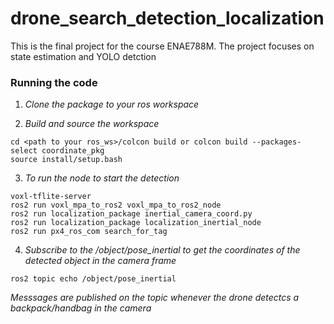 # drone_search_detection_localization
This is the final project for the course ENAE788M. The project focuses on state estimation and YOLO detction

### Running the code
1. *Clone the package to your ros workspace*
   
2. *Build and source the workspace*
```
cd <path to your ros_ws>/colcon build or colcon build --packages-select coordinate_pkg
source install/setup.bash
```
3. *To run the node to start the detection*
```
voxl-tflite-server
ros2 run voxl_mpa_to_ros2 voxl_mpa_to_ros2_node
ros2 run localization_package inertial_camera_coord.py
ros2 run localization_package localization_inertial_node
ros2 run px4_ros_com search_for_tag
```
4. *Subscribe to the /object/pose_inertial to get the coordinates of the detected object in the camera frame*
```
ros2 topic echo /object/pose_inertial
```
*Messsages are published on the topic whenever the drone detectcs a backpack/handbag in the camera*
